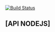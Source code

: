 [![Build Status](https://travis-ci.org/michelspirlandeli/api-nodejs.svg?branch=master)](https://travis-ci.org/michelspirlandeli/api-nodejs)
## [API NODEJS]